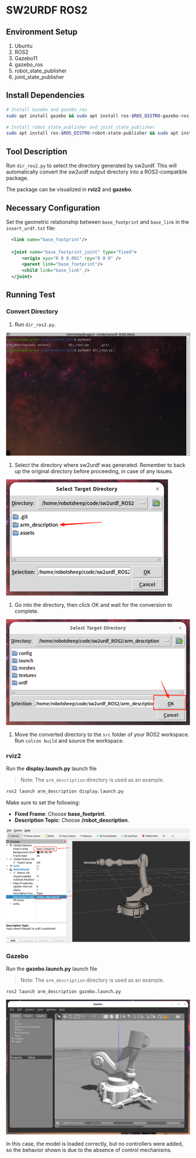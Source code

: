 # SW2URDF ROS2

## Environment Setup

1. Ubuntu
2. ROS2
3. Gazebo11
4. gazebo_ros
5. robot_state_publisher
6. joint_state_publisher

## Install Dependencies

```bash
# Install Gazebo and gazebo_ros
sudo apt install gazebo && sudo apt install ros-$ROS_DISTRO-gazebo-ros-pkgs
```

```bash
# Install robot_state_publisher and joint_state_publisher
sudo apt install ros-$ROS_DISTRO-robot-state-publisher && sudo apt install ros-$ROS_DISTRO-joint-state-publisher
```

## Tool Description

Run `dir_ros2.py` to select the directory generated by sw2urdf. This will automatically convert the sw2urdf output directory into a ROS2-compatible package.

The package can be visualized in **rviz2** and **gazebo**.

## Necessary Configuration

Set the geometric relationship between `base_footprint` and `base_link` in the `insert_urdf.txt` file:

```xml
  <link name="base_footprint"/>

  <joint name="base_footprint_joint" type="fixed">
      <origin xyz="0 0 0.001" rpy="0 0 0" />
      <parent link="base_footprint"/>
      <child link="base_link" />
  </joint>
```

## Running Test

### Convert Directory

1. Run `dir_ros2.py`.

![image-20241221170805196](./assets/image-20241221170805196.png)

1. Select the directory where sw2urdf was generated. Remember to back up the original directory before proceeding, in case of any issues.

![image-20241221170940960](./assets/image-20241221170940960.png)

1. Go into the directory, then click OK and wait for the conversion to complete.

![image-20241221171227422](./assets/image-20241221171227422.png)

1. Move the converted directory to the `src` folder of your ROS2 workspace. Run `colcon build` and source the workspace.

### rviz2

Run the **display.launch.py** launch file

> Note: The `arm_description` directory is used as an example.

```bash
ros2 launch arm_description display.launch.py
```

Make sure to set the following:

- **Fixed Frame**: Choose **base_footprint**.
- **Description Topic**: Choose **/robot_description**.

![image-20241221171539556](./assets/image-20241221171539556.png)

### Gazebo

Run the **gazebo.launch.py** launch file

> Note: The `arm_description` directory is used as an example.

```bash
ros2 launch arm_description gazebo.launch.py
```

![image-20241221172237859](./assets/image-20241221172237859.png)

In this case, the model is loaded correctly, but no controllers were added, so the behavior shown is due to the absence of control mechanisms.

